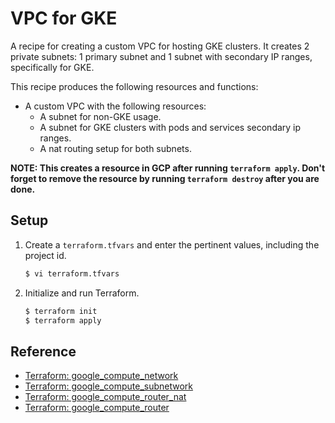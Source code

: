 # VPC for GKE

A recipe for creating a custom VPC for hosting GKE clusters. It creates 2 private subnets: 1 primary subnet and 1 subnet with secondary IP ranges, specifically for GKE.

This recipe produces the following resources and functions:

* A custom VPC with the following resources:
  * A subnet for non-GKE usage.
  * A subnet for GKE clusters with pods and services secondary ip ranges.
  * A nat routing setup for both subnets.

**NOTE: This creates a resource in GCP after running `terraform apply`. Don't forget to remove the resource by running `terraform destroy` after you are done.**

## Setup
   
1. Create a `terraform.tfvars` and enter the pertinent values, including the project id.

   ```bash
   $ vi terraform.tfvars
   ```   
   
1. Initialize and run Terraform.

   ```bash
   $ terraform init
   $ terraform apply
   ```

## Reference

* [Terraform: google_compute_network](https://www.terraform.io/docs/providers/google/r/compute_network.html)
* [Terraform: google_compute_subnetwork](https://www.terraform.io/docs/providers/google/r/compute_subnetwork.html)
* [Terraform: google_compute_router_nat](https://www.terraform.io/docs/providers/google/r/compute_router_nat.html)
* [Terraform: google_compute_router](https://www.terraform.io/docs/providers/google/r/compute_router.html)

